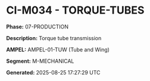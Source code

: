 # CI-M034 - TORQUE-TUBES

**Phase:** 07-PRODUCTION

**Description:** Torque tube transmission

**AMPEL:** AMPEL-01-TUW (Tube and Wing)

**Segment:** M-MECHANICAL

**Generated:** 2025-08-25 17:27:29 UTC
